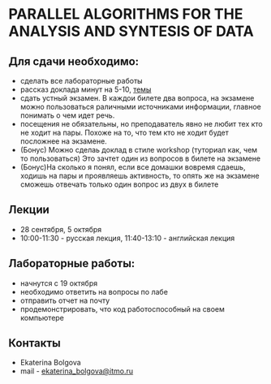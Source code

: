 
# PARALLEL ALGORITHMS FOR THE ANALYSIS AND SYNTESIS OF DATA

## Для сдачи необходимо:

- сделать все лабораторные работы
- рассказ доклада минут на 5-10, [темы](https://docs.google.com/spreadsheets/d/1uOBdkOddRiE35DuMb-GxXsuAzVNqWevF4yhq8gBAufQ/edit#gid=0)
- сдать устный экзамен. В каждои билете два вопроса, на экзамене можно пользоваться 
  раличными источниками информации, главное понимать о чем идет речь.
- посещения не обязательны, но преподаватель явно не любит тех кто не ходит на пары.
  Похоже на то, что тем кто не ходит будет посложнее на экзамене.
- (Бонус) Можно сделаь доклад в стиле workshop (туториал как, чем то пользоваться) 
  Это зачтет один из вопросов в билете на экзамене
- (Бонус)На сколько я понял, если все домашки вовремя сдаешь, ходишь на пары и проявляешь 
  активность, то опять же на экзамене сможешь отвечать только один вопрос из двух в билете

## Лекции

- 28 сентября, 5 октября 
- 10:00-11:30 - русская лекция, 11:40-13:10 - английская лекция 

## Лабораторные работы:

- начнутся с 19 октября
- необходимо ответить на вопросы по лабе
- отправить отчет на почту
- продемонстрировать, что код работоспособный на своем компьютере

## Контакты
- Ekaterina Bolgova
- mail - ekaterina_bolgova@itmo.ru

